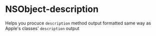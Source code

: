 # NSObject-description
Helps you procuce `description` method output formatted same way as Apple's classes' `description` output
